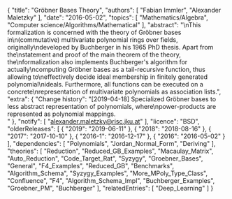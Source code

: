 {
    "title": "Gröbner Bases Theory",
    "authors": [
        "Fabian Immler",
        "Alexander Maletzky"
    ],
    "date": "2016-05-02",
    "topics": [
        "Mathematics/Algebra",
        "Computer science/Algorithms/Mathematical"
    ],
    "abstract": "\nThis formalization is concerned with the theory of Gröbner bases in\n(commutative) multivariate polynomial rings over fields, originally\ndeveloped by Buchberger in his 1965 PhD thesis. Apart from the\nstatement and proof of the main theorem of the theory, the\nformalization also implements Buchberger's algorithm for actually\ncomputing Gröbner bases as a tail-recursive function, thus allowing to\neffectively decide ideal membership in finitely generated polynomial\nideals. Furthermore, all functions can be executed on a concrete\nrepresentation of multivariate polynomials as association lists.",
    "extra": {
        "Change history": "[2019-04-18] Specialized Gröbner bases to less abstract representation of polynomials, where\npower-products are represented as polynomial mappings.<br>"
    },
    "notify": [
        "alexander.maletzky@risc.jku.at"
    ],
    "licence": "BSD",
    "olderReleases": [
        {
            "2019": "2019-06-11"
        },
        {
            "2018": "2018-08-16"
        },
        {
            "2017": "2017-10-10"
        },
        {
            "2016-1": "2016-12-17"
        },
        {
            "2016": "2016-05-02"
        }
    ],
    "dependencies": [
        "Polynomials",
        "Jordan_Normal_Form",
        "Deriving"
    ],
    "theories": [
        "Reduction",
        "Reduced_GB_Examples",
        "Macaulay_Matrix",
        "Auto_Reduction",
        "Code_Target_Rat",
        "Syzygy",
        "Groebner_Bases",
        "General",
        "F4_Examples",
        "Reduced_GB",
        "Benchmarks",
        "Algorithm_Schema",
        "Syzygy_Examples",
        "More_MPoly_Type_Class",
        "Confluence",
        "F4",
        "Algorithm_Schema_Impl",
        "Buchberger_Examples",
        "Groebner_PM",
        "Buchberger"
    ],
    "relatedEntries": [
        "Deep_Learning"
    ]
}